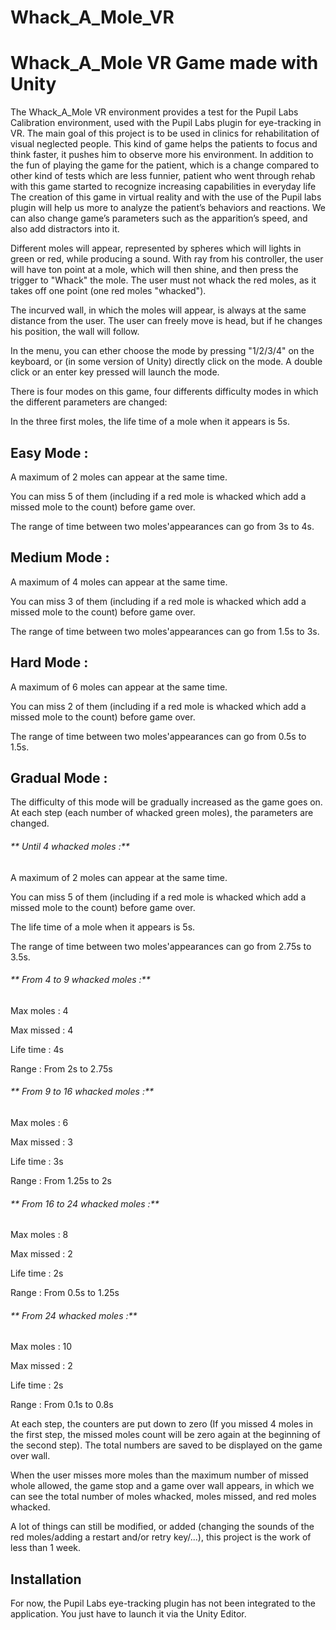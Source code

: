 # Whack_A_Mole_VR
Whack_A_Mole VR Game made with Unity
========

The Whack_A_Mole VR environment provides a test for the Pupil Labs Calibration environment, used with the Pupil Labs plugin for eye-tracking in VR. The main goal
of this project is to be used in clinics for rehabilitation of visual neglected people.
This kind of game helps the patients to focus and think faster, it pushes him to observe more his environment. In addition to the fun of playing the game for the patient, which is
a change compared to other kind of tests which are less funnier, patient who went through rehab with this game started to recognize increasing capabilities in everyday life
The creation of this game in virtual reality and with the use of the Pupil labs plugin will help us more to analyze the patient’s behaviors and reactions. We can also change game’s
parameters such as the apparition’s speed, and also add distractors into it.

Different moles will appear, represented by spheres which will lights in green or red, while producing a sound. With ray from his controller, the
user will have ton point at a mole, which will then shine, and then press the trigger to "Whack" the mole.
The user must not whack the red moles, as it takes off one point (one red moles "whacked").

The incurved wall, in which the moles will appear, is always at the same distance from the user. The user can freely move is head, but if he changes 
his position, the wall will follow.

In the menu, you can ether choose the mode by pressing "1/2/3/4" on the keyboard, or (in some version of Unity) directly click on the mode.
A double click or an enter key pressed will launch the mode.

There is four modes on this game, four differents difficulty modes in which the different parameters are changed:

In the three first moles, the life time of a mole when it appears is 5s.


## Easy Mode :

A maximum of 2 moles can appear at the same time.

You can miss 5 of them (including if a red mole is whacked which add a missed mole to the count) before game over.

The range of time between two moles'appearances can go from 3s to 4s.


## Medium Mode :

A maximum of 4 moles can appear at the same time.

You can miss 3 of them (including if a red mole is whacked which add a missed mole to the count) before game over.

The range of time between two moles'appearances can go from 1.5s to 3s.


## Hard Mode :

A maximum of 6 moles can appear at the same time.

You can miss 2 of them (including if a red mole is whacked which add a missed mole to the count) before game over.

The range of time between two moles'appearances can go from 0.5s to 1.5s.


## Gradual Mode :

The difficulty of this mode will be gradually increased as the game goes on. At each step (each number of whacked green moles), the parameters are changed.


###### ** Until 4 whacked moles :** 

A maximum of 2 moles can appear at the same time.

You can miss 5 of them (including if a red mole is whacked which add a missed mole to the count) before game over.

The life time of a mole when it appears is 5s.

The range of time between two moles'appearances can go from 2.75s to 3.5s.


###### ** From 4 to 9 whacked moles :** 

Max moles : 4

Max missed : 4

Life time : 4s

Range :  From 2s to 2.75s


###### ** From 9 to 16 whacked moles :** 

Max moles : 6

Max missed : 3

Life time : 3s

Range : From 1.25s to 2s


###### ** From 16 to 24 whacked moles :** 

Max moles : 8

Max missed : 2

Life time : 2s

Range : From 0.5s to 1.25s


###### ** From 24 whacked moles :** 

Max moles : 10

Max missed : 2

Life time : 2s

Range : From 0.1s to 0.8s


At each step, the counters are put down to zero (If you missed 4 moles in the first step, the missed moles count will be zero again at the beginning 
of the second step). The total numbers are saved to be displayed on the game over wall.


When the user misses more moles than the maximum number of missed whole allowed, the game stop and a game over wall appears, in which we can
see the total number of moles whacked, moles missed, and red moles whacked.

A lot of things can still be modified, or added (changing the sounds of the red moles/adding a restart and/or retry key/...), this project is the work of less than 1 week.


Installation
------------

For now, the Pupil Labs eye-tracking plugin has not been integrated to the application. You just have to launch it via the Unity Editor.


